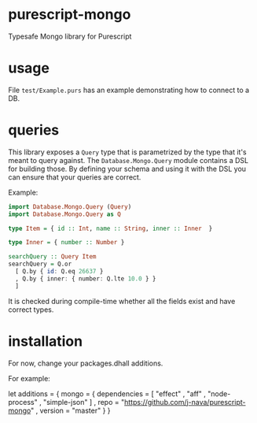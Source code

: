 # purescript-mongo
Typesafe Mongo library for Purescript

# usage
File `test/Example.purs` has an example demonstrating how to connect to a DB.

# queries

This library exposes a `Query` type that is parametrized by the type that it's meant to query against.
The `Database.Mongo.Query` module contains a DSL for building those.
By defining your schema and using it with the DSL you can ensure that your queries are correct.

Example:
```purs
import Database.Mongo.Query (Query)
import Database.Mongo.Query as Q

type Item = { id :: Int, name :: String, inner :: Inner  }

type Inner = { number :: Number } 

searchQuery :: Query Item
searchQuery = Q.or
  [ Q.by { id: Q.eq 26637 }
  , Q.by { inner: { number: Q.lte 10.0 } }
  ]
```

It is checked during compile-time whether all the fields exist and have correct types.

# installation

For now, change your packages.dhall additions. 

For example:

let additions =
  { mongo =
      { dependencies =
          [ "effect"
          , "aff"
          , "node-process"
          , "simple-json"
          ]
      , repo =
          "https://github.com/j-nava/purescript-mongo"
      , version =
          "master"
      }
  }
